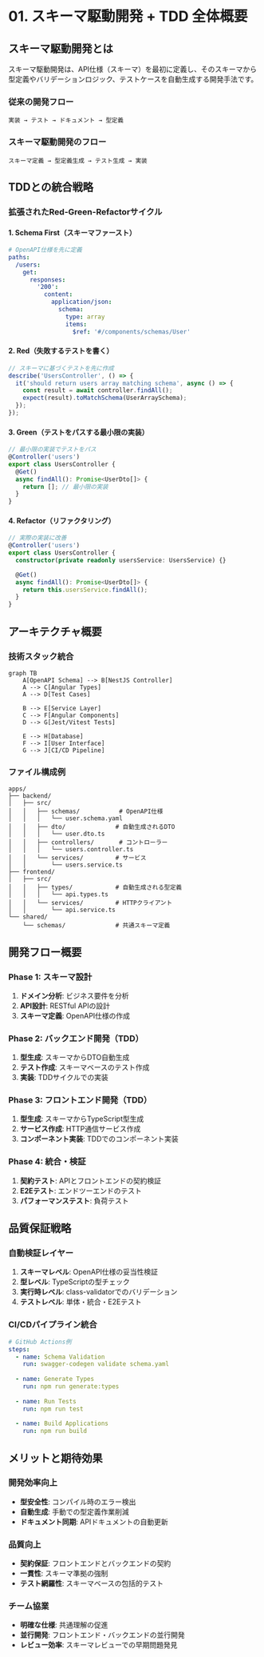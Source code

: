 # 01. スキーマ駆動開発 + TDD 全体概要

## スキーマ駆動開発とは

スキーマ駆動開発は、API仕様（スキーマ）を最初に定義し、そのスキーマから型定義やバリデーションロジック、テストケースを自動生成する開発手法です。

### 従来の開発フロー
```
実装 → テスト → ドキュメント → 型定義
```

### スキーマ駆動開発のフロー
```
スキーマ定義 → 型定義生成 → テスト生成 → 実装
```

## TDDとの統合戦略

### 拡張されたRed-Green-Refactorサイクル

#### 1. Schema First（スキーマファースト）
```yaml
# OpenAPI仕様を先に定義
paths:
  /users:
    get:
      responses:
        '200':
          content:
            application/json:
              schema:
                type: array
                items:
                  $ref: '#/components/schemas/User'
```

#### 2. Red（失敗するテストを書く）
```typescript
// スキーマに基づくテストを先に作成
describe('UsersController', () => {
  it('should return users array matching schema', async () => {
    const result = await controller.findAll();
    expect(result).toMatchSchema(UserArraySchema);
  });
});
```

#### 3. Green（テストをパスする最小限の実装）
```typescript
// 最小限の実装でテストをパス
@Controller('users')
export class UsersController {
  @Get()
  async findAll(): Promise<UserDto[]> {
    return []; // 最小限の実装
  }
}
```

#### 4. Refactor（リファクタリング）
```typescript
// 実際の実装に改善
@Controller('users')
export class UsersController {
  constructor(private readonly usersService: UsersService) {}

  @Get()
  async findAll(): Promise<UserDto[]> {
    return this.usersService.findAll();
  }
}
```

## アーキテクチャ概要

### 技術スタック統合

```mermaid
graph TB
    A[OpenAPI Schema] --> B[NestJS Controller]
    A --> C[Angular Types]
    A --> D[Test Cases]
    
    B --> E[Service Layer]
    C --> F[Angular Components]
    D --> G[Jest/Vitest Tests]
    
    E --> H[Database]
    F --> I[User Interface]
    G --> J[CI/CD Pipeline]
```

### ファイル構成例

```
apps/
├── backend/
│   ├── src/
│   │   ├── schemas/           # OpenAPI仕様
│   │   │   └── user.schema.yaml
│   │   ├── dto/              # 自動生成されるDTO
│   │   │   └── user.dto.ts
│   │   ├── controllers/       # コントローラー
│   │   │   └── users.controller.ts
│   │   └── services/         # サービス
│   │       └── users.service.ts
├── frontend/
│   ├── src/
│   │   ├── types/            # 自動生成される型定義
│   │   │   └── api.types.ts
│   │   └── services/         # HTTPクライアント
│   │       └── api.service.ts
└── shared/
    └── schemas/              # 共通スキーマ定義
```

## 開発フロー概要

### Phase 1: スキーマ設計
1. **ドメイン分析**: ビジネス要件を分析
2. **API設計**: RESTful APIの設計
3. **スキーマ定義**: OpenAPI仕様の作成

### Phase 2: バックエンド開発（TDD）
1. **型生成**: スキーマからDTO自動生成
2. **テスト作成**: スキーマベースのテスト作成
3. **実装**: TDDサイクルでの実装

### Phase 3: フロントエンド開発（TDD）
1. **型生成**: スキーマからTypeScript型生成
2. **サービス作成**: HTTP通信サービス作成
3. **コンポーネント実装**: TDDでのコンポーネント実装

### Phase 4: 統合・検証
1. **契約テスト**: APIとフロントエンドの契約検証
2. **E2Eテスト**: エンドツーエンドのテスト
3. **パフォーマンステスト**: 負荷テスト

## 品質保証戦略

### 自動検証レイヤー

1. **スキーマレベル**: OpenAPI仕様の妥当性検証
2. **型レベル**: TypeScriptの型チェック
3. **実行時レベル**: class-validatorでのバリデーション
4. **テストレベル**: 単体・統合・E2Eテスト

### CI/CDパイプライン統合

```yaml
# GitHub Actions例
steps:
  - name: Schema Validation
    run: swagger-codegen validate schema.yaml
  
  - name: Generate Types
    run: npm run generate:types
  
  - name: Run Tests
    run: npm run test
  
  - name: Build Applications
    run: npm run build
```

## メリットと期待効果

### 開発効率向上
- **型安全性**: コンパイル時のエラー検出
- **自動生成**: 手動での型定義作業削減
- **ドキュメント同期**: APIドキュメントの自動更新

### 品質向上
- **契約保証**: フロントエンドとバックエンドの契約
- **一貫性**: スキーマ準拠の強制
- **テスト網羅性**: スキーマベースの包括的テスト

### チーム協業
- **明確な仕様**: 共通理解の促進
- **並行開発**: フロントエンド・バックエンドの並行開発
- **レビュー効率**: スキーマレビューでの早期問題発見